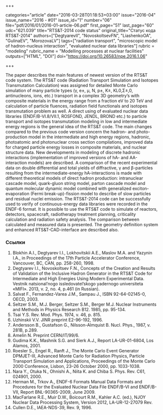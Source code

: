 +++

categories="article"
date="2016-03-28T01:18:53+03:00"
issue="2016-04"
issue_name="2016 - #01"
issue_id="1"
number="06"
file="pdf/2016/01/2016-01-article-06.pdf"
first_page="51"
last_page="60"
udc="621.039"
title="RTS&T-2014 code status"
original_title="Статус кода RTS&T-2014"
authors=["DegtyarevII", "NovoskoltsevFN", "LiashenkoOA", "GulinaEV", "MorozovaLV"]
tags=["radiation transport", "microscopic model of hadron-nucleus interaction", "evaluated nuclear data libraries"]
rubric = "modeling"
rubric_name = "Modelling processes at nuclear facilities"
outputs=["HTML", "DOI"]
doi="https://doi.org/10.26583/npe.2016.1.06"

+++

The paper describes the main features of newest version of the RTS&T code system. The RTS&T code (Radiation Transport Simulation and Isotopes Transmutation Calculation) was assigned for detailed Monte Carlo simulation of many particle types (γ, e±, μ, N, p±, K±, KL0,Σ±,0, antinucleons, ions, etc.) transport in a complex 3D geometry’s with composite materials in the energy range from a fraction eV to 20 TeV and calculation of particle fluences, radiation field functionals and isotopes transmutation problem as well. A direct using of evaluated nuclear data libraries (ENDF/B-VI.8/VII.1, ROSFOND, JENDL, BROND etc.) to particle transport and isotopes transmutation modeling in low and intermediate energy regions is the general idea of the RTS&T code. The main changes compared to the previous code version concern the hadron- and photo-production model in the intermediate and high energy regions, hadronic, photoatomic and photonuclear cross section compilations, improved data for charged particle energy losses in composite materials, and nuclear structure data. New developments in modeling of discrete hadronic interactions (implementation of improved versions of hA- and AA-interaction models) are described. A comparison of the recent experimental data on double differential and total yields of diffractive, γ and β-particles resulting from the intermediate-energy hA-interactions is made with different theoretical models of direct hadron production: intranuclear cascade model, quark-gluon string model, parton cascade model and quantum molecular dynamic model combined with generalized exciton-evaporation (Fermi break-up)-fission model to describe of slow particles and residual nuclei emission. The RTS&T-2014 code can be successfully used to verify of continuous-energy data libraries were recorded in the ENDF-6 format. It is possible to use the RTS&T code to simulate of reactors, detectors, spacecraft, radiotherapy treatment planning, criticality calculation and radiation safety analysis. The comparison between calculated and measured data is presented. The geometry definition system and enhanced RTS&T-CAD-interface are described also.

### Ссылки

1. Blokhin A.I., Degtyarev I.I., Lokhovitskii A.E., Maslov M.A. and Yazynin I.A., in Proceedings of the 17th Particle Accelerator Conference, Vancouver, BC, CAN, pp. 258-260, 1998.
2. Degtyarev I.I., Novoskoltsev F.N., Concepts of the Creation and Results of Validation of the Inclusive Hadron Generator in the RTS&T Code for Intermediate and High Energies Using Modern Experimental Data. Vestnik natsional’nogo issledovatel’skogo yadernogo universiteta «MIFI». 2013, v. 2, no. 4, p.461 (in Russian).
3. Salvat F., Fernandez-Varea J.M., Sampau J., ISBN 92-64-02145-0, OECD, 2003.
4. Seltzer S.M., M.J. Berger, Seltzer S.M., Berger M.J. Nuclear Instruments and Methods in Physics Research B12. 1985, pp. 95-134.
5. Tsai Y.S. Rev. Mod. Phys. 1974, v. 46, p. 815.
6. Uzhinskii V.V. JINR preprint E2-96-192, 1996.
7. Andersson B., Gustafson G., Nilsson-Almquist B. Nucl. Phys., 1987, v. 281B, p.289.
8. Amelin N. Preprint CERN/IT/99/6.
9. Gudima K.K., Mashnik S.G. and Sierk A.J., Report LA-UR-01-6804, Los Alamos, 2001.
10. Roesler S., Engel R., Ranft J., The Monte Carlo Event Generator DPMJET-III, Advanced Monte Carlo for Radiation Physics, Particle Transport Simulation and Applications, Proceedings of the Monte Carlo 2000 Conference, Lisbon, 23–26 October 2000, pp. 1033-1038.
11. Nara Y., Otuka N., Ohnishi A., Niita K. and Chiba S. Phys. Rev. C61, 024901, 2000.
12. Herman M., Trkov A., ENDF-6 Formats Manual Data Formats and Procedures for the Evaluated Nuclear Data File ENDF/B-VI and ENDF/B-VII, Report BNL-90365-2009, June 2009.
13. MacFarlane R.E., Muir D.W., Boicourt R.M., Kahler A.C. (ed.), NJOY Nuclear Data Processing System, Version 2012, LA-UR-12-27079 Rev.
14. Cullen D.E., IAEA-NDS-39, Rev. 9, 1996.